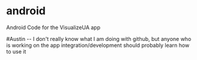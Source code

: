 # android
Android Code for the VisualizeUA app

#Austin -- I don't really know what I am doing with github, but anyone who is working on the app integration/development should probably learn how to use it


